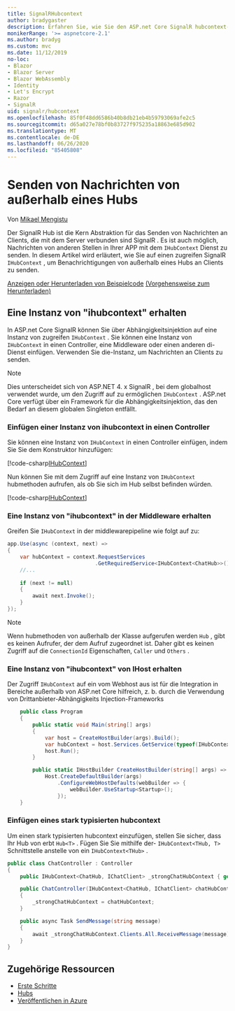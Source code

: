 ```yaml
---
title: SignalRHubcontext
author: bradygaster
description: Erfahren Sie, wie Sie den ASP.net Core SignalR hubcontext-Dienst verwenden, um Benachrichtigungen von außerhalb eines Hubs an Clients zu senden.
monikerRange: '>= aspnetcore-2.1'
ms.author: bradyg
ms.custom: mvc
ms.date: 11/12/2019
no-loc:
- Blazor
- Blazor Server
- Blazor WebAssembly
- Identity
- Let's Encrypt
- Razor
- SignalR
uid: signalr/hubcontext
ms.openlocfilehash: 85f0f48dd6586b40b8db21eb4b59793069afe2c5
ms.sourcegitcommit: d65a027e78bf0b83727f975235a18863e685d902
ms.translationtype: MT
ms.contentlocale: de-DE
ms.lasthandoff: 06/26/2020
ms.locfileid: "85405808"
---
```

# <a name="send-messages-from-outside-a-hub"></a>Senden von Nachrichten von außerhalb eines Hubs

Von [Mikael Mengistu](https://twitter.com/MikaelM_12)

Der SignalR Hub ist die Kern Abstraktion für das Senden von Nachrichten an Clients, die mit dem Server verbunden sind SignalR . Es ist auch möglich, Nachrichten von anderen Stellen in Ihrer APP mit dem `IHubContext` Dienst zu senden. In diesem Artikel wird erläutert, wie Sie auf einen zugreifen SignalR `IHubContext` , um Benachrichtigungen von außerhalb eines Hubs an Clients zu senden.

[Anzeigen oder Herunterladen von Beispielcode](https://github.com/dotnet/AspNetCore.Docs/tree/master/aspnetcore/signalr/hubcontext/sample/) [(Vorgehensweise zum Herunterladen)](xref:index#how-to-download-a-sample)

## <a name="get-an-instance-of-ihubcontext"></a>Eine Instanz von "ihubcontext" erhalten

In ASP.net Core SignalR können Sie über Abhängigkeitsinjektion auf eine Instanz von zugreifen `IHubContext` . Sie können eine Instanz von `IHubContext` in einen Controller, eine Middleware oder einen anderen di-Dienst einfügen. Verwenden Sie die-Instanz, um Nachrichten an Clients zu senden.

> [!NOTE]
> Dies unterscheidet sich von ASP.NET 4. x SignalR , bei dem globalhost verwendet wurde, um den Zugriff auf zu ermöglichen `IHubContext` . ASP.net Core verfügt über ein Framework für die Abhängigkeitsinjektion, das den Bedarf an diesem globalen Singleton entfällt.

### <a name="inject-an-instance-of-ihubcontext-in-a-controller"></a>Einfügen einer Instanz von ihubcontext in einen Controller

Sie können eine Instanz von `IHubContext` in einen Controller einfügen, indem Sie Sie dem Konstruktor hinzufügen:

[!code-csharp[IHubContext](hubcontext/sample/Controllers/HomeController.cs?range=12-19,57)]

Nun können Sie mit dem Zugriff auf eine Instanz von `IHubContext` hubmethoden aufrufen, als ob Sie sich im Hub selbst befinden würden.

[!code-csharp[IHubContext](hubcontext/sample/Controllers/HomeController.cs?range=21-25)]

### <a name="get-an-instance-of-ihubcontext-in-middleware"></a>Eine Instanz von "ihubcontext" in der Middleware erhalten

Greifen Sie `IHubContext` in der middlewarepipeline wie folgt auf zu:

```csharp
app.Use(async (context, next) =>
{
    var hubContext = context.RequestServices
                            .GetRequiredService<IHubContext<ChatHub>>();
    //...
    
    if (next != null)
    {
        await next.Invoke();
    }
});
```

> [!NOTE]
> Wenn hubmethoden von außerhalb der Klasse aufgerufen werden `Hub` , gibt es keinen Aufrufer, der dem Aufruf zugeordnet ist. Daher gibt es keinen Zugriff auf die `ConnectionId` Eigenschaften, `Caller` und `Others` .

### <a name="get-an-instance-of-ihubcontext-from-ihost"></a>Eine Instanz von "ihubcontext" von IHost erhalten

Der Zugriff `IHubContext` auf ein vom Webhost aus ist für die Integration in Bereiche außerhalb von ASP.net Core hilfreich, z. b. durch die Verwendung von Drittanbieter-Abhängigkeits Injection-Frameworks

```csharp
    public class Program
    {
        public static void Main(string[] args)
        {
            var host = CreateHostBuilder(args).Build();
            var hubContext = host.Services.GetService(typeof(IHubContext<ChatHub>));
            host.Run();
        }

        public static IHostBuilder CreateHostBuilder(string[] args) =>
            Host.CreateDefaultBuilder(args)
                .ConfigureWebHostDefaults(webBuilder => {
                    webBuilder.UseStartup<Startup>();
                });
    }
```

### <a name="inject-a-strongly-typed-hubcontext"></a>Einfügen eines stark typisierten hubcontext

Um einen stark typisierten hubcontext einzufügen, stellen Sie sicher, dass Ihr Hub von erbt `Hub<T>` . Fügen Sie Sie mithilfe der- `IHubContext<THub, T>` Schnittstelle anstelle von ein `IHubContext<THub>` .

```csharp
public class ChatController : Controller
{
    public IHubContext<ChatHub, IChatClient> _strongChatHubContext { get; }

    public ChatController(IHubContext<ChatHub, IChatClient> chatHubContext)
    {
        _strongChatHubContext = chatHubContext;
    }

    public async Task SendMessage(string message)
    {
        await _strongChatHubContext.Clients.All.ReceiveMessage(message);
    }
}
```

## <a name="related-resources"></a>Zugehörige Ressourcen

* [Erste Schritte](xref:tutorials/signalr)
* [Hubs](xref:signalr/hubs)
* [Veröffentlichen in Azure](xref:signalr/publish-to-azure-web-app)
